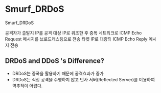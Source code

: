 # Smurf_DRDoS
Smurf_DRDoS

공격자가 출발지 IP를 공격 대상 IP로 위조한 후 증폭 네트워크로 ICMP Echo Request 메시지를 브로드캐스팅으로 전송
타켓 IP로 대량의 ICMP Echo Reply 메시지 전송

## DRDoS and DDoS 's Difference? 
- DRDoS는 증폭을 활용하기 때문에 공격효과가 증가
- DRDoS는 직접 공격을 수행하지 않고 반사 서버(Reflected Server)를 이용하여 역추적이 어렵다.
